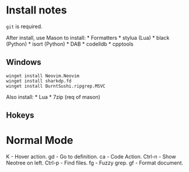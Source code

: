 # Install notes

`git` is required.

After install, use Mason to install:
    * Formatters
        * stylua (Lua)
        * black (Python)
        * isort (Python)
    * DAB
        * codelldb
        * cpptools

## Windows

```
winget install Neovim.Neovim
winget install sharkdp.fd
winget install BurntSushi.ripgrep.MSVC
```

Also install:
    * Lua
    * 7zip (req of mason)

## Hokeys

# Normal Mode

K           - Hover action.
gd          - Go to definition.
<leader>ca  - Code Action.
Ctrl-n      - Show Neotree on left.
Ctrl-p      - Find files.
<leader>fg  - Fuzzy grep.
<leader>gf  - Format document.
